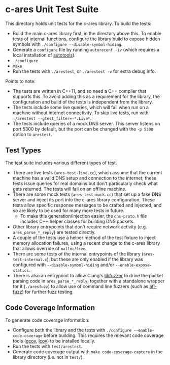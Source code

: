 c-ares Unit Test Suite
======================


This directory holds unit tests for the c-ares library.  To build the tests:

 - Build the main c-ares library first, in the directory above this.  To
   enable tests of internal functions, configure the library build to expose
   hidden symbols with `./configure --disable-symbol-hiding`.
 - Generate a `configure` file by running `autoreconf -iv` (which requires
   a local installation of
   [autotools](https://www.gnu.org/software/automake/manual/html_node/Autotools-Introduction.html)).
 - `./configure`
 - `make`
 - Run the tests with `./arestest`, or `./arestest -v` for extra debug info.

Points to note:

 - The tests are written in C++11, and so need a C++ compiler that supports
   this.  To avoid adding this as a requirement for the library, the
   configuration and build of the tests is independent from the library.
 - The tests include some live queries, which will fail when run on a machine
   without internet connectivity.  To skip live tests, run with
   `./arestest --gtest_filter=-*.Live*`.
 - The tests include queries of a mock DNS server.  This server listens on port
   5300 by default, but the port can be changed with the `-p 5300` option to
   `arestest`.


Test Types
----------

The test suite includes various different types of test.

 - There are live tests (`ares-test-live.cc`), which assume that the
   current machine has a valid DNS setup and connection to the
   internet; these tests issue queries for real domains but don't
   particularly check what gets returned.  The tests will fail on
   an offline machine.
 - There are some mock tests (`ares-test-mock.cc`) that set up a fake DNS
   server and inject its port into the c-ares library configuration.
   These tests allow specific response messages to be crafted and
   injected, and so are likely to be used for many more tests in
   future.
    - To make this generation/injection easier, the `dns-proto.h`
      file includes C++ helper classes for building DNS packets.
 - Other library entrypoints that don't require network activity
   (e.g. `ares_parse_*_reply`) are tested directly.
 - A couple of the tests use a helper method of the test fixture to
   inject memory allocation failures, using a recent change to the
   c-ares library that allows override of `malloc`/`free`.
 - There are some tests of the internal entrypoints of the library
   (`ares-test-internal.c`), but these are only enabled if the library
   was configured with `--disable-symbol-hiding` and/or
   `--enable-expose-statics`.
 - There is also an entrypoint to allow Clang's
   [libfuzzer](http://llvm.org/docs/LibFuzzer.html) to drive
   the packet parsing code in `ares_parse_*_reply`, together with a
   standalone wrapper for it (`./aresfuzz`) to allow use of command
   line fuzzers (such as [afl-fuzz](http://lcamtuf.coredump.cx/afl/))
   for further fuzz testing.


Code Coverage Information
-------------------------

To generate code coverage information:

 - Configure both the library and the tests with `./configure
   --enable-code-coverage` before building. This requires the relevant code
   coverage tools ([gcov](https://gcc.gnu.org/onlinedocs/gcc/Gcov.html),
   [lcov](http://ltp.sourceforge.net/coverage/lcov.php)) to be installed locally.
 - Run the tests with `test/arestest`.
 - Generate code coverage output with `make code-coverage-capture` in the
   library directory (i.e. not in `test/`).
